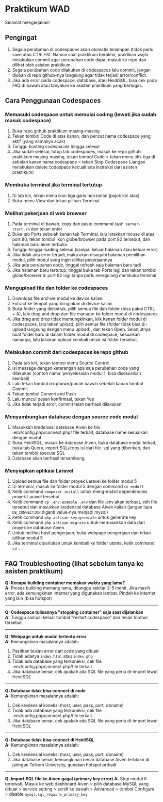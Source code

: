 # Praktikum WAD

Selamat mengerjakan!

## Pengingat
1. Segala perubahan di codespaces akan otomatis tersimpan (tidak perlu save atau CTRL+S). Namun saat praktikum berakhir, praktikan wajib melakukan commit agar perubahan code dapat masuk ke repo dan dilihat oleh asisten praktikum.
2. Segala perubahan code dilakukan di codespaces lalu commit, jangan diubah di repo github-nya langsung agar tidak terjadi error/conflict.
3. Jika ada error pada codespace, database, atau HeidiSQL, bisa cek pada FAQ di bawah atau tanyakan ke asisten praktikum yang bertugas.

## Cara Penggunaan Codespaces

### Memasuki codespace untuk memulai coding (lewati jika sudah masuk codespace)
1. Buka repo github praktikum masing-masing
2. Tekan tombol Code di atas kanan, dan pencet nama codespace yang aktif (yang namanya acak)
3. Tunggu booting codespaces hingga selesai
4. Jika sudah selesai, tutup tab codespaces, masuk ke repo github praktikum masing-masing, tekan tombol Code > tekan menu titik tiga di sebelah kanan nama codespace > tekan Stop Codespace (Jangan melakukan delete codespace kecuali ada instruksi dari asisten praktikum)

### Membuka terminal jika terminal tertutup
1. Di tab kiri, tekan menu ikon tiga garis horizontal (pojok kiri atas)
2. Buka menu View dan tekan pilihan Terminal

### Melihat pekerjaan di web browser
1. Pada terminal di bawah, copy dan paste command `bash server-start.sh` dan tekan enter
2. Buka tab Ports sebelah kanan tab Terminal, lalu letakkan mouse di atas port 80, tekan tombol ikon globe/browser pada port 80 tersebut, dan halaman baru akan terbuka
3. Tunggu hingga loading selesai (sampai keluar halaman atau keluar error)
4. Jika tidak ada error terjadi, maka akan disuguhi halaman pemilihan modul, pilih modul yang ingin dilihat pekerjaannya
5. Jika ada perubahan code, tinggal refresh saja halaman baru tadi
6. Jika halaman baru tertutup, tinggal buka tab Ports lagi dan tekan tombol globe/browser di port 80 lagi tanpa perlu mengulang membuka terminal

### Mengupload file dan folder ke codespaces
1. Download file archive modul ke device kalian
2. Extract ke tempat yang diinginkan di device kalian
3. Buka folder yang diekstrak, pilih semua file dan folder (bisa pakai CTRL + A), lalu drag and drop dari file manager ke folder modul di codespaces
4. Jika drag and drop tidak memungkinkan, klik kanan folder modul di codespaces, lalu tekan upload, pilih semua file (folder tidak bisa di-upload langsung dengan menu upload), dan tekan Open. Selanjutnya buat folder baru di dalam folder modul di codespace, sesuaikan namanya, lalu lakukan upload kembali untuk isi folder tersebut.

### Melakukan commit dari codespaces ke repo github
1. Pada tab kiri, tekan tombol menu Source Control
2. Isi message dengan keterangan apa saja perubahan code yang dilakukan (contoh nama: penyelesaian modul 1, bisa disesuaikan kembali)
3. Lalu tekan tombol dropbown/panah bawah sebelah kanan tombol Commit
4. Tekan tombol Commit and Push
5. Lalu muncul pesan konfirmasi, tekan Yes
6. Jika tidak terjadi error, commit telah berhasil dilakukan

### Menyambungkan database dengan source code modul
1. Masukkan kredensial database Aiven ke file .env/config.php/connect.php/ file terkait, database name sesuaikan dengan modul
2. Buka HeidiSQL, masuk ke database Aiven, buka database modul terkait, buka tab Query, import SQL/copy isi dari file .sql yang diberikan, dan tekan tombol execute SQL
3. Database akan berhasil tersambung

### Menyiapkan aplikasi Laravel
1. Upload semua file dan folder proyek Laravel ke folder modul 5
2. Di terminal, masuk ke folder modul 5 dengan command `cd modul5`
3. Ketik command `composer install` untuk meng-install dependencies proyek Laravel tersebut
4. Ketik command `cp .env.example .env` dan file .env akan terbuat, edit file tersebut dan masukkan kredensial database Aiven kalian (jangan lupa `DB_CONNECTION` diganti value-nya menjadi mysql)
5. Ketik command `php artisan key:generate` untuk generate key
6. Ketik command `php artisan migrate` untuk memasukkan data dari proyek ke database Aiven
7. Untuk melihat hasil pengerjaan, buka webpage pengerjaan dan tekan pilihan modul 5
8. Jika terminal diperlukan untuk kembali ke folder utama, ketik command `cd ..`

## FAQ Troubleshooting (lihat sebelum tanya ke asisten praktikum)

**Q: Kenapa building container memakan waktu yang lama?**  
**A:** Proses building memang lama, ditunggu sekitar 2-5 menit. Jika masih error, ada kemungkinan internet yang digunakan lambat. Pindah ke internet yang lain (bisa hotspot)

---

**Q: Codespace tulisannya "stopping container" saja saat dijalankan**  
**A:** Tunggu sampai keluar tombol "restart codespace" dan tekan tombol tersebut

---

**Q: Webpage untuk modul tertentu error**  
**A:** Kemungkinan masalahnya adalah:
1. Pastikan bukan error dari code yang dibuat
2. Tidak adanya `index.html` atau `index.php`
3. Tidak ada database yang terkoneksi, cek file .env/config.php/connect.php/file terkait
4. Jika database benar, cek apakah ada SQL file yang perlu di-import lewat HeidiSQL

---

**Q: Database tidak bisa connect di code**  
**A:** Kemungkinan masalahnya adalah:
1. Cek kredensial koneksi (host, user, pass, port, dbname)
2. Tidak ada database yang terkoneksi, cek file .env/config.php/connect.php/file terkait
3. Jika database benar, cek apakah ada SQL file yang perlu di-import lewat HeidiSQL

---

**Q: Database tidak bisa connect di HeidiSQL**  
**A:** Kemungkinan masalahnya adalah:
1. Cek kredensial koneksi (host, user, pass, port, dbname)
2. Jika database benar, kemungkinan besar database Aiven terblokir di jaringan Telkom University, gunakan hotspot pribadi

---

**Q: Import SQL file ke Aiven gagal (primary key error)**
**A:** Step modul 0 terlewati, Masuk ke web dashboard Aiven > pilih database MySQL yang dibuat > service setting > scroll ke bawah > Advanced > tombol Configure > disable `mysql.sql_require_primary_key`
